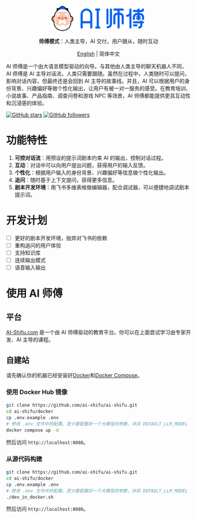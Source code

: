 <div align="center">
  <img src="assets/logo_zh.png" width=256></img>
<p><strong>师傅模式</strong>：人类主导，AI 交付，用户跟从，随时互动</p>

[English](README.md) | 简体中文
</div>

AI 师傅是一个由大语言模型驱动的向导。与其他由人类主导的聊天机器人不同，AI 师傅是 AI 主导对话流，人类只需要跟随。虽然在过程中，人类随时可以提问，影响对话内容，但最终还是会回到 AI 主导的故事线。并且，AI 可以根据用户的身份背景、兴趣偏好等做个性化输出，让用户有被一对一服务的感受。在教育培训、小说故事、产品指南、调查问卷和游戏 NPC 等场景，AI 师傅都能提供更具互动性和沉浸感的体验。

[![GitHub stars](https://img.shields.io/github/stars/ai-shifu/ai-shifu?style=social)](https://github.com/ai-shifu/ai-shifu/stargazers)
[![GitHub followers](https://img.shields.io/github/followers/ai-shifu?style=social)](https://github.com/ai-shifu?tab=followers)

# 功能特性

1. **可控对话流**：用预设的提示词剧本约束 AI 的输出，控制对话过程。
2. **互动**：对话中可以向用户提出问题，获得用户的输入反馈。
3. **个性化**：根据用户输入的身份背景、兴趣偏好等信息做个性化输出。
4. **追问**：随时基于上下文提问，获得更多信息。
5. **剧本开发环境**：用飞书多维表格做编辑器，配合调试器，可以便捷地调试剧本提示词。

# 开发计划

- [ ] 更好的剧本开发环境，抛弃对飞书的依赖
- [ ] 重构追问的用户体验
- [ ] 支持知识库
- [ ] 连续输出模式
- [ ] 语音输入输出

# 使用 AI 师傅

## 平台

[AI-Shifu.com](https://ai-shifu.com) 是一个由 AI 师傅驱动的教育平台。你可以在上面尝试学习由专家开发、AI 主导的课程。

## 自建站

请先确认你的机器已经安装好[Docker](https://docs.docker.com/get-docker/)和[Docker Compose](https://docs.docker.com/compose/install/)。

### 使用 Docker Hub 镜像

```bash
git clone https://github.com/ai-shifu/ai-shifu.git
cd ai-shifu/docker
cp .env.example .env
# 修改 .env 文件中的配置。至少要配置好一个大模型的参数，并将 DEFAULT_LLM_MODEL 设置为该模型的名称
docker compose up -d
```

然后访问 `http://localhost:8080`。

### 从源代码构建

```bash
git clone https://github.com/ai-shifu/ai-shifu.git
cd ai-shifu/docker
cp .env.example .env
# 修改 .env 文件中的配置。至少要配置好一个大模型的参数，并将 DEFAULT_LLM_MODEL 设置为该模型的名称
./dev_in_docker.sh
```

然后访问 `http://localhost:8080`。
